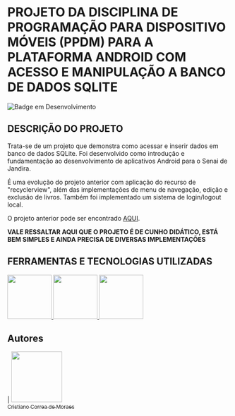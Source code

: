 # PROJETO DA DISCIPLINA DE PROGRAMAÇÃO PARA DISPOSITIVO MÓVEIS (PPDM) PARA A PLATAFORMA ANDROID COM ACESSO E MANIPULAÇÃO A BANCO DE DADOS SQLITE

![Badge em Desenvolvimento](http://img.shields.io/static/v1?label=STATUS&message=EM%20DESENVOLVIMENTO&color=GREEN&style=for-the-badge)

## DESCRIÇÃO DO PROJETO
<p align="justify">

Trata-se de um projeto que demonstra como acessar e inserir dados em banco de dados SQLite. Foi desenvolvido como introdução e fundamentação ao desenvolvimento de aplicativos Android para o Senai de Jandira.

É uma evolução do projeto anterior com aplicação do recurso de "recyclerview", além das implementações de menu de navegação, edição e exclusão de livros. Também foi implementado um sistema de login/logout local.

O projeto anterior pode ser encontrado <a href="https://github.com/cristianocorreamoraes/ppdm-sqlite">AQUI</a>.

<strong>VALE RESSALTAR AQUI QUE O PROJETO É DE CUNHO DIDÁTICO, ESTÁ BEM SIMPLES E AINDA PRECISA DE DIVERSAS IMPLEMENTAÇÕES</strong> 
 
</p>


## FERRAMENTAS E TECNOLOGIAS UTILIZADAS

<a href="#">
<img src="https://cdn.jsdelivr.net/gh/devicons/devicon/icons/android/android-original-wordmark.svg" width=100 />       
</a>
<a href="#">
<img src="https://cdn.jsdelivr.net/gh/devicons/devicon/icons/java/java-original.svg" width=100 />
</a>
<a href="#">
<img src="https://cdn.jsdelivr.net/gh/devicons/devicon/icons/sqlite/sqlite-original-wordmark.svg" width=100 />
</a>


## Autores

| [<img src="https://avatars.githubusercontent.com/u/94192765?v=4" width=115><br><sub>Cristiano Correa de Moraes</sub>](https://github.com/cristianocorreamoraes)
